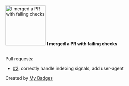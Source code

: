 <img src="https://my-badges.github.io/my-badges/this-is-fine.png" alt="I merged a PR with failing checks" title="I merged a PR with failing checks" width="128">
<strong>I merged a PR with failing checks</strong>
<br><br>

Pull requests:

- <a href="https://github.com/andypiper/mastodon_digest/pull/2">#2</a>: correctly handle indexing signals, add user-agent


Created by <a href="https://github.com/my-badges/my-badges">My Badges</a>